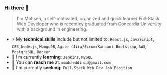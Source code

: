 ### Hi there 👋
> I'm Mohsen, a self-motivated, organized and quick learner Full-Stack Web Developer who is recentley graduated from Concordia University with a background in engineering. 

- ⚡ My __technical skills__ include but not limited to: `React.js`, `JavaScript`, `CSS`, `Node.js`, `MongoDB`, `Agile (Jira/Scrum/Kanban)`, `Bootstrap`, `AWS`, `PostgreSQL`, `Docker`
- 🌱 I’m currently __learning__: `Jenkins`, `MySQL`
- :email: You can __reach me__ at: `mbahaeddinii@gmail.com` 
- :eyes: I'm currently __seeking__: `Full-Stack Web Dev Job Position`
<!--
**MohsenBahaeddini/MohsenBahaeddini** is a ✨ _special_ ✨ repository because its `README.md` (this file) appears on your GitHub profile.

Here are some ideas to get you started:

- 🔭 I’m currently working on ...
- 🌱 I’m currently learning ...
- 👯 I’m looking to collaborate on ...
- 🤔 I’m looking for help with ...
- 💬 Ask me about ...
- 📫 How to reach me: ...
- 😄 Pronouns: ...
- ⚡ Fun fact: ...
-->
